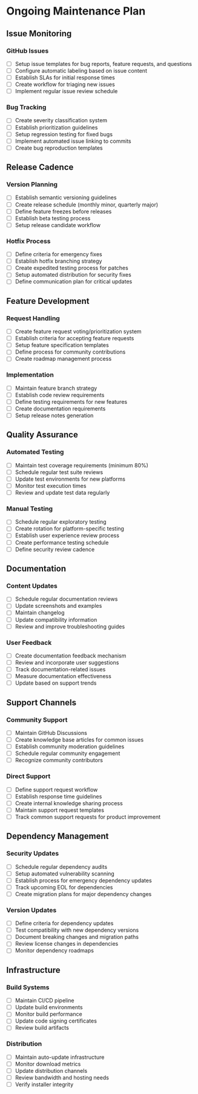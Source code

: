 # Ongoing Maintenance Plan

## Issue Monitoring

### GitHub Issues
- [ ] Setup issue templates for bug reports, feature requests, and questions
- [ ] Configure automatic labeling based on issue content
- [ ] Establish SLAs for initial response times
- [ ] Create workflow for triaging new issues
- [ ] Implement regular issue review schedule

### Bug Tracking
- [ ] Create severity classification system
- [ ] Establish prioritization guidelines
- [ ] Setup regression testing for fixed bugs
- [ ] Implement automated issue linking to commits
- [ ] Create bug reproduction templates

## Release Cadence

### Version Planning
- [ ] Establish semantic versioning guidelines
- [ ] Create release schedule (monthly minor, quarterly major)
- [ ] Define feature freezes before releases
- [ ] Establish beta testing process
- [ ] Setup release candidate workflow

### Hotfix Process
- [ ] Define criteria for emergency fixes
- [ ] Establish hotfix branching strategy
- [ ] Create expedited testing process for patches
- [ ] Setup automated distribution for security fixes
- [ ] Define communication plan for critical updates

## Feature Development

### Request Handling
- [ ] Create feature request voting/prioritization system
- [ ] Establish criteria for accepting feature requests
- [ ] Setup feature specification templates
- [ ] Define process for community contributions
- [ ] Create roadmap management process

### Implementation
- [ ] Maintain feature branch strategy
- [ ] Establish code review requirements
- [ ] Define testing requirements for new features
- [ ] Create documentation requirements
- [ ] Setup release notes generation

## Quality Assurance

### Automated Testing
- [ ] Maintain test coverage requirements (minimum 80%)
- [ ] Schedule regular test suite reviews
- [ ] Update test environments for new platforms
- [ ] Monitor test execution times
- [ ] Review and update test data regularly

### Manual Testing
- [ ] Schedule regular exploratory testing
- [ ] Create rotation for platform-specific testing
- [ ] Establish user experience review process
- [ ] Create performance testing schedule
- [ ] Define security review cadence

## Documentation

### Content Updates
- [ ] Schedule regular documentation reviews
- [ ] Update screenshots and examples
- [ ] Maintain changelog
- [ ] Update compatibility information
- [ ] Review and improve troubleshooting guides

### User Feedback
- [ ] Create documentation feedback mechanism
- [ ] Review and incorporate user suggestions
- [ ] Track documentation-related issues
- [ ] Measure documentation effectiveness
- [ ] Update based on support trends

## Support Channels

### Community Support
- [ ] Maintain GitHub Discussions
- [ ] Create knowledge base articles for common issues
- [ ] Establish community moderation guidelines
- [ ] Schedule regular community engagement
- [ ] Recognize community contributors

### Direct Support
- [ ] Define support request workflow
- [ ] Establish response time guidelines
- [ ] Create internal knowledge sharing process
- [ ] Maintain support request templates
- [ ] Track common support requests for product improvement

## Dependency Management

### Security Updates
- [ ] Schedule regular dependency audits
- [ ] Setup automated vulnerability scanning
- [ ] Establish process for emergency dependency updates
- [ ] Track upcoming EOL for dependencies
- [ ] Create migration plans for major dependency changes

### Version Updates
- [ ] Define criteria for dependency updates
- [ ] Test compatibility with new dependency versions
- [ ] Document breaking changes and migration paths
- [ ] Review license changes in dependencies
- [ ] Monitor dependency roadmaps

## Infrastructure

### Build Systems
- [ ] Maintain CI/CD pipeline
- [ ] Update build environments
- [ ] Monitor build performance
- [ ] Update code signing certificates
- [ ] Review build artifacts

### Distribution
- [ ] Maintain auto-update infrastructure
- [ ] Monitor download metrics
- [ ] Update distribution channels
- [ ] Review bandwidth and hosting needs
- [ ] Verify installer integrity
